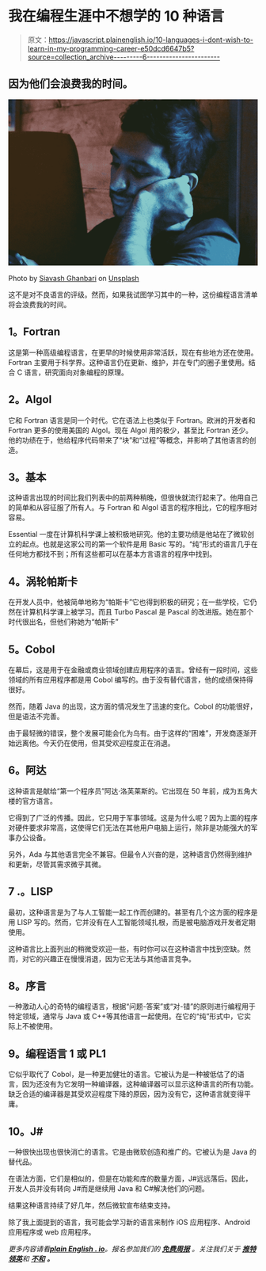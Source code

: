 # 我在编程生涯中不想学的 10 种语言

> 原文：<https://javascript.plainenglish.io/10-languages-i-dont-wish-to-learn-in-my-programming-career-e50dcd6647b5?source=collection_archive---------6----------------------->

## 因为他们会浪费我的时间。

![](img/c1bb7dd9c9bffa3b7771f9c7b5a3e53c.png)

Photo by [Siavash Ghanbari](https://unsplash.com/@siavashghanbari?utm_source=medium&utm_medium=referral) on [Unsplash](https://unsplash.com?utm_source=medium&utm_medium=referral)

这不是对不良语言的评级。然而，如果我试图学习其中的一种，这份编程语言清单将会浪费我的时间。

## **1。Fortran**

这是第一种高级编程语言，在更早的时候使用非常活跃，现在有些地方还在使用。Fortran 主要用于科学界。这种语言仍在更新、维护，并在专门的圈子里使用。结合 C 语言，研究面向对象编程的原理。

## **2。Algol**

它和 Fortran 语言是同一个时代。它在语法上也类似于 Fortran。欧洲的开发者和 Fortran 更多的使用美国的 Algol。现在 Algol 用的极少，甚至比 Fortran 还少。他的功绩在于，他给程序代码带来了“块”和“过程”等概念，并影响了其他语言的创造。

## **3。基本**

这种语言出现的时间比我们列表中的前两种稍晚，但很快就流行起来了。他用自己的简单和从容征服了所有人。与 Fortran 和 Algol 语言的程序相比，它的程序相对容易。

Essential 一度在计算机科学课上被积极地研究。他的主要功绩是他站在了微软创立的起点。也就是这家公司的第一个软件是用 Basic 写的。“纯”形式的语言几乎在任何地方都找不到；所有这些都可以在基本方言语言的程序中找到。

## **4。涡轮帕斯卡**

在开发人员中，他被简单地称为“帕斯卡”它也得到积极的研究；在一些学校，它仍然在计算机科学课上被学习。而且 Turbo Pascal 是 Pascal 的改进版。她在那个时代很出名，但他们称她为“帕斯卡”

## **5。Cobol**

在幕后，这是用于在金融或商业领域创建应用程序的语言。曾经有一段时间，这些领域的所有应用程序都是用 Cobol 编写的。由于没有替代语言，他的成绩保持得很好。

然而，随着 Java 的出现，这方面的情况发生了迅速的变化。Cobol 的功能很好，但是语法不完善。

由于最轻微的错误，整个发展可能会化为乌有。由于这样的“困难”，开发商逐渐开始远离他。今天仍在使用，但其受欢迎程度正在消退。

## **6。阿达**

这种语言是献给“第一个程序员”阿达·洛芙莱斯的。它出现在 50 年前，成为五角大楼的官方语言。

它得到了广泛的传播。因此，它只用于军事领域。这是为什么呢？因为上面的程序对硬件要求非常高，这使得它们无法在其他用户电脑上运行，除非是功能强大的军事办公设备。

另外，Ada 与其他语言完全不兼容。但最令人兴奋的是，这种语言仍然得到维护和更新，尽管其需求微乎其微。

## 7 .**。LISP**

最初，这种语言是为了与人工智能一起工作而创建的。甚至有几个这方面的程序是用 LISP 写的。然而，它并没有在人工智能领域扎根，而是被电脑游戏开发者定期使用。

这种语言比上面列出的稍微受欢迎一些，有时你可以在这种语言中找到空缺。然而，对它的兴趣正在慢慢消退，因为它无法与其他语言竞争。

## **8。序言**

一种激动人心的奇特的编程语言，根据“问题-答案”或“对-错”的原则进行编程用于特定领域，通常与 Java 或 C++等其他语言一起使用。在它的“纯”形式中，它实际上不被使用。

## **9。编程语言 1 或 PL1**

它似乎取代了 Cobol，是一种更加健壮的语言。它被认为是一种被低估了的语言，因为还没有为它发明一种编译器，这种编译器可以显示这种语言的所有功能。缺乏合适的编译器是其受欢迎程度下降的原因，因为没有它，这种语言就变得平庸。

## 10。J#

一种很快出现也很快消亡的语言。它是由微软创造和推广的。它被认为是 Java 的替代品。

在语法方面，它们是相似的，但是在功能和库的数量方面，J#远远落后。因此，开发人员并没有转向 J#而是继续用 Java 和 C#解决他们的问题。

结果这种语言持续了好几年，然后微软宣布结束支持。

除了我上面提到的语言，我可能会学习新的语言来制作 iOS 应用程序、Android 应用程序或 web 应用程序。

*更多内容请看*[***plain English . io***](https://plainenglish.io/)*。报名参加我们的* [***免费周报***](http://newsletter.plainenglish.io/) *。关注我们关于* [***推特***](https://twitter.com/inPlainEngHQ)[***领英***](https://www.linkedin.com/company/inplainenglish/)**和* [***不和***](https://discord.gg/GtDtUAvyhW) ***。****